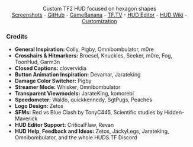 <!-- TITLE -->
<p align="center">
  <p align="center">
    Custom TF2 HUD focused on hexagon shapes
    <br />
    <a href="https://imgur.com/a/ENQcIqO">Screenshots</a>
    -
    <a href="https://github.com/Hypnootize/hexhud">GitHub</a>
    -
    <a href="https://gamebanana.com/mods/298232">GameBanana</a>
    -
    <a href="https://www.teamfortress.tv/59727/hexhud">TF.TV</a>
    -
    <a href="https://github.com/CriticalFlaw/TF2HUD.Editor/releases/latest">HUD Editor</a>
    -
    <a href="https://github.com/Hypnootize/hexhud/wiki">HUD Wiki</a>
    -
    <a href="https://github.com/Hypnootize/hexhud/wiki/Customization">Customization</a>
  </p>
</p>

<!-- CREDITS -->
### Credits

* **General Inspiration:** Colly, Pigby, Omnibombulator, m0re
* **Crosshairs & Hitmarkers:** Broesel, Knuckles, Seeker, m0re, Fog, ToonHud, Garm3n
* **Closed Captions:** clovervidia 
* **Button Animation Inspiration:** Devamar, Jarateking
* **Damage Color Switcher:** Pigby
* **Streamer Mode:** Whisker, Omnibombulator
* **Transparent Viewmodels:** JarateKing, komorebi
* **Speedometer:** Waldo, quickkennedy, SgtPugs, Peaches
* **Logo Design:** Zetos
* **SFMs:** Red vs Blue Clash by TonyC445, Scientific studies by Hidden-Maverick
* **HUD Editor Support:** CriticalFlaw, Revan
* **HUD Help, Feedback and Ideas:** Zetos, JackyLegs, Jarateking, Omnibombulator, and the whole HUDS.TF Discord
